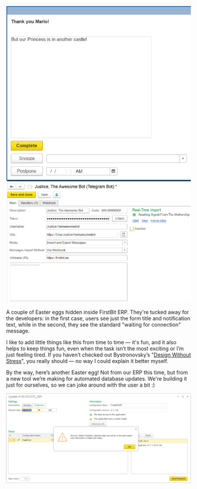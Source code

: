 ﻿![Thank you, Mario!](mario.jpg) ![Awaiting Signal](mothership.jpg)

A couple of Easter eggs hidden inside FirstBit ERP. They're tucked away for the developers: in the first case, users see just the form title and notification text, while in the second, they see the standard "waiting for connection" message.

I like to add little things like this from time to time — it's fun, and it also helps to keep things fun, even when the task isn’t the most exciting or I’m just feeling tired. If you haven’t checked out Bystronovsky’s "[Design Without Stress](https://collab.ldwg.ru/stressless-design)", you really should — no way I could explain it better myself.

By the way, here’s another Easter egg! Not from our ERP this time, but from a new tool we’re making for automated database updates. We're building it just for ourselves, so we can joke around with the user a bit :)

![Nice try, Marty!](marty.jpg)
